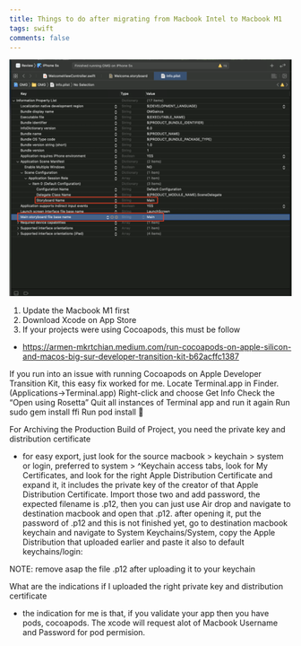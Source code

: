 ```yaml
---
title: Things to do after migrating from Macbook Intel to Macbook M1
tags: swift
comments: false
---
```


![alt text](/assets/img/changestoryboard.png)

1. Update the Macbook M1 first
2. Download Xcode on App Store
3. If your projects were using Cocoapods, this must be follow
- https://armen-mkrtchian.medium.com/run-cocoapods-on-apple-silicon-and-macos-big-sur-developer-transition-kit-b62acffc1387

If you run into an issue with running Cocoapods on Apple Developer Transition Kit, this easy fix worked for me.
Locate Terminal.app in Finder. (Applications->Terminal.app)
Right-click and choose Get Info
Check the “Open using Rosetta”
Quit all instances of Terminal app and run it again
Run sudo gem install ffi
Run pod install 🎉

For Archiving the Production Build of Project, you need the private key and distribution certificate
- for easy export, just look for the source macbook > keychain > system or login, preferred to system > ^Keychain access tabs, look for My Certificates, and look for the right Apple Distribution Certificate and expand it, it includes the private key of the creator of that Apple Distribution Certificate. Import those two and add password, the expected filename is .p12, then you can just use Air drop and navigate to destination macbook and open that .p12. after opening it, put the password of .p12 and this is not finished yet, go to destination macbook keychain and navigate to System Keychains/System, copy the Apple Distribution that uploaded earlier and paste it also to default keychains/login:

NOTE: remove asap the file .p12 after uploading it to your keychain

What are the indications if I uploaded the right private key and distribution certificate
- the indication for me is that, if you validate your app then you have pods, cocoapods. The xcode will request alot of Macbook Username and Password for pod permision.